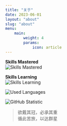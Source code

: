 ```yaml
---
title: "关于"
date: 2023-06-01
layout: "about"
slug: "about"
menu:
    main:
        weight: 4
        params:
            icon: article
---
```


**Skills Mastered**  
![Skills Mastered](https://skillicons.dev/icons?i=bash,bootstrap,c,cpp,cloudflare,cmake,discord,bots,gcp,git,github,githubactions,go,gradle,idea,java,maven,js,ts,html,tailwind,css,vite,vue,vscode,webpack,mongodb,latex,linux,md,netlify,nginx,spring,sqlite,stackoverflow&perline=10&theme=light)

**Skills Learning**  
![Skills Learning](https://skillicons.dev/icons?i=ae,blender,cs,docker,dotnet,electron,flutter,godot,graphql,ai,kotlin,kubernetes,wasm,lua,matlab,ps,pr,pytorch,react,redis,regex,rust,tensorflow,unity,unreal&perline=10&theme=light)

![Used Languages](https://raw.githubusercontent.com/4o3f/github-stats/master/generated/languages.svg#gh-light-mode-only)

![GitHub Statistic](https://raw.githubusercontent.com/4o3f/github-stats/master/generated/overview.svg#gh-light-mode-only)

> 欲戴其冠，必承其重  
> 循此苦旅，以达群星
